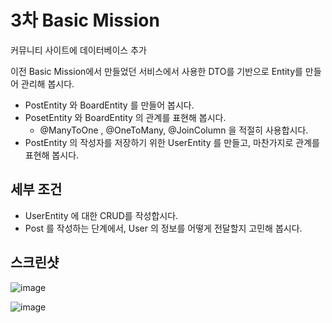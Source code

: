 # 3차 Basic Mission

커뮤니티 사이트에 데이터베이스 추가

이전 Basic Mission에서 만들었던 서비스에서 사용한 DTO를 기반으로 Entity를 만들어 관리해 봅시다.

- PostEntity 와 BoardEntity 를 만들어 봅시다.
- PosetEntity 와 BoardEntity 의 관계를 표현해 봅시다.
  - @ManyToOne , @OneToMany, @JoinColumn 을 적절히 사용합시다.
- PostEntity 의 작성자를 저장하기 위한 UserEntity 를 만들고, 마찬가지로 관계를 표현해 봅시다.

## 세부 조건

- UserEntity 에 대한 CRUD를 작성합시다.
- Post 를 작성하는 단계에서, User 의 정보를 어떻게 전달할지 고민해 봅시다.

## 스크린샷

![image](https://user-images.githubusercontent.com/98807166/157240173-c2137ef8-186d-46a1-bbc9-4327e473c2b1.png)

![image](https://user-images.githubusercontent.com/98807166/157243032-b9a37490-c260-4011-ad24-0ab5c0ea66c4.png)

